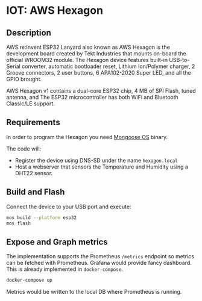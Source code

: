 # IOT: AWS Hexagon

## Description

AWS re:Invent ESP32 Lanyard also known as AWS Hexagon is the development board created by Tekt Industries that mounts on-board the official WROOM32 module. The Hexagon device features built-in USB-to-Serial converter, automatic bootloader reset, Lithium Ion/Polymer charger, 2 Groove connectors, 2 user buttons, 6 APA102-2020 Super LED, and all the GPIO brought.

AWS Hexagon v1 contains a dual-core ESP32 chip, 4 MB of SPI Flash, tuned antenna, and The ESP32 microcontroller has both WiFi and Bluetooth Classic/LE support.

## Requirements

In order to program the Hexagon you need [Mongoose OS](https://mongoose-os.com/docs/quickstart/setup.md) binary.

The code will:

* Register the device using DNS-SD under the name `hexagon.local`
* Host a webserver that sensors the Temperature and Humidity using a
  DHT22 sensor.

## Build and Flash

Connect the device to your USB port and execute:

```bash
mos build --platform esp32
mos flash
```

## Expose and Graph metrics

The implementation supports the Prometheus `/metrics` endpoint so
metrics can be fetched with Prometheus. Grafana would provide fancy
dashboard. This is already implemented in `docker-compose`.

```bash
docker-compose up
```

Metrics would be written to the local DB where Prometheus is running.
